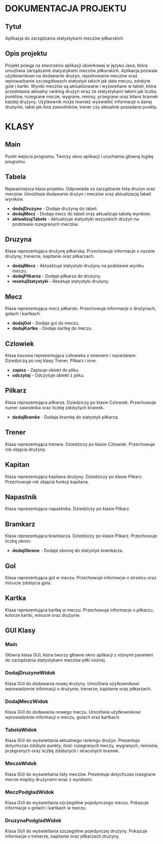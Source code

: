 # DOKUMENTACJA PROJEKTU

## Tytuł

Aplikacja do zarządzania statystykami meczów piłkarskich
## Opis projektu

Projekt polega na stworzeniu aplikacji okienkowej w języku Java, która umożliwia zarządzanie statystykami meczów piłkarskich. Aplikacja pozwala użytkownikowi na dodawanie drużyn, rejestrowanie meczów oraz wprowadzanie szczegółowych statystyk takich jak data meczu, zdobyte gole i kartki. Wyniki meczów są aktualizowane i wyświetlane w tabeli, która przedstawia aktualny ranking drużyn wraz ze statystykami takimi jak liczba punktów, rozegrane mecze, wygrane, remisy, przegrane oraz bilans bramek każdej drużyny. Użytkownik może również wyświetlić informacje o danej drużynie, takie jak lista zawodników, trener czy  aktualnie posiadane punkty.  

# KLASY

## Main

Punkt wejścia programu. Tworzy okno aplikacji i uruchamia główną logikę programu.

## Tabela

Najważniejsza klasa projektu. Odpowiada za zarządzanie listą drużyn oraz meczów. Umożliwia dodawanie drużyn i meczów oraz aktualizację tabeli wyników.

 - **dodajDruzyne** - Dodaje drużynę do tabeli.
 - **dodajMecz** - Dodaje mecz do tabeli oraz aktualizuje tabelę wyników.
 - **aktualizujTabele** - Aktualizuje statystyki wszystkich drużyn na podstawie rozegranych meczów.

## Druzyna

Klasa reprezentująca drużynę piłkarską. Przechowuje informacje o nazwie drużyny, trenerze, kapitanie oraz piłkarzach.

 - **dodajMecz** - Aktualizuje statystyki drużyny na podstawie wyniku meczu.
 - **dodajPilkarza** - Dodaje piłkarza do drużyny.
 - **resetujStatystyki** - Resetuje statystyki drużyny.

## Mecz

Klasa reprezentująca mecz piłkarski. Przechowuje informacje o drużynach, golach i kartkach.

 - **dodajGol** - Dodaje gol do meczu.
 - **dodajKartke** - Dodaje kartkę do meczu.

## Czlowiek

Klasa bazowa reprezentująca człowieka z imieniem i nazwiskiem. Dziedziczą po niej klasy Trener, Pilkarz i inne.

 - **zapisz** - Zapisuje obiekt do pliku.
 - **odczytaj** - Odczytuje obiekt z pliku.

## Pilkarz

Klasa reprezentująca piłkarza. Dziedziczy po klasie Czlowiek. Przechowuje numer zawodnika oraz liczbę zdobytych bramek.

 - **dodajBramke** - Dodaje bramkę do statystyk piłkarza.

## Trener

Klasa reprezentująca trenera. Dziedziczy po klasie Czlowiek. Przechowuje rok objęcia drużyny.

## Kapitan

Klasa reprezentująca kapitana drużyny. Dziedziczy po klasie Pilkarz. Przechowuje rok objęcia funkcji kapitana.

## Napastnik

Klasa reprezentująca napastnika. Dziedziczy po klasie Pilkarz.

## Bramkarz

Klasa reprezentująca bramkarza. Dziedziczy po klasie Pilkarz. Przechowuje liczbę obron.

 - **dodajObrone** - Dodaje obronę do statystyk bramkarza.

## Gol

Klasa reprezentująca gol w meczu. Przechowuje informacje o strzelcu oraz minucie zdobycia gola.

## Kartka

Klasa reprezentująca kartkę w meczu. Przechowuje informacje o piłkarzu, kolorze kartki, minucie oraz drużynie.


## GUI Klasy

### Main

Główna klasa GUI, która tworzy główne okno aplikacji z różnymi panelami do zarządzania statystykami meczów piłki nożnej.

### DodajDruzyneWidok

Klasa GUI do dodawania nowej drużyny. Umożliwia użytkownikowi wprowadzenie informacji o drużynie, trenerze, kapitanie oraz piłkarzach.

### DodajMeczWidok

Klasa GUI do dodawania nowego meczu. Umożliwia użytkownikowi wprowadzenie informacji o meczu, golach oraz kartkach.

### TabelaWidok

Klasa GUI do wyświetlania aktualnego rankingu drużyn. Prezentuje dotychczas zdobyte punkty, ilość rozegranych meczy, wygranych, remisów, przegranych oraz liczbę zdobytych i straconych bramek.

### MeczeWidok

Klasa GUI do wyświetlania listy meczów. Prezentuje dotychczas rozegrane mecze między drużynami wraz z wynikami.

### MeczPodgladWidok

Klasa GUI do wyświetlania szczegółów pojedynczego meczu. Pokazuje informacje o golach i kartkach w meczu.

### DruzynaPodgladWidok

Klasa GUI do wyświetlania szczegółów pojedynczej drużyny. Pokazuje informacje o trenerze, kapitanie oraz piłkarzach drużyny.
